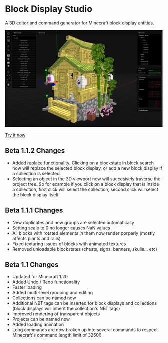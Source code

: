 # Block Display Studio
A 3D editor and command generator for Minecraft block display entities.

![](Screenshot_20230611_134122.png)

[Try it now](https://eszesbalint.github.io/bdstudio)

## Beta 1.1.2 Changes
- Added replace functionality. Clicking on a blockstate in block search now will replace the selected block display, or add a new block display if a collection is selected.
- Selecting an object in the 3D viewport now will succesively traverse the project tree. So for example if you click on a block display that is inside a collection, first click will select the collection, second click will select the block display itself. 

## Beta 1.1.1 Changes
- New duplicates and new groups are selected automatically
- Setting scale to 0 no longer causes NaN values
- All blocks with rotated elements in them now render porperly (mostly affects plants and rails)
- Fixed texturing issues of blocks with animated textures
- Removed unloadable blockstates (chests, signs, banners, skulls... etc)

## Beta 1.1 Changes
- Updated for Minecraft 1.20
- Added Undo / Redo functionality
- Faster loading
- Added multi-level grouping and editing
- Collections can be named now
- Additional NBT tags can be inserted for block displays and collections (block displays will inherit the collection's NBT tags)
- Improved rendering of transparent objects
- Projects can be named now
- Added loading animation
- Long commands are now broken up into several commands to respect Minecraft's command length limit of 32500